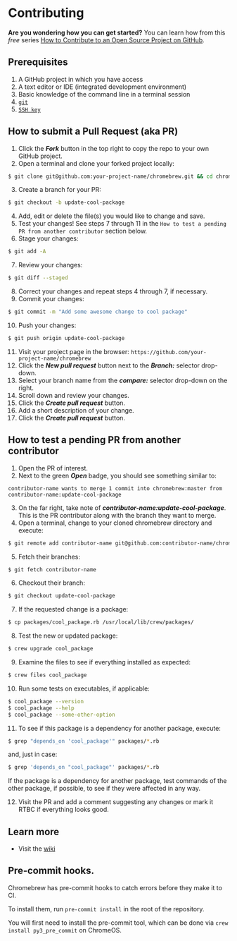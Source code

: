 # Contributing

**Are you wondering how you can get started?** You can learn how from this *free* series
[How to Contribute to an Open Source Project on GitHub](https://egghead.io/courses/how-to-contribute-to-an-open-source-project-on-github).

## Prerequisites

1. A GitHub project in which you have access
2. A text editor or IDE (integrated development environment)
3. Basic knowledge of the command line in a terminal session
4. [`git`](https://git-scm.com/)
5. [`SSH key`](https://help.github.com/articles/connecting-to-github-with-ssh/)

## How to submit a Pull Request (aka PR)

1. Click the _**Fork**_ button in the top right to copy the repo to your own GitHub project.
2. Open a terminal and clone your forked project locally:
```bash
$ git clone git@github.com:your-project-name/chromebrew.git && cd chromebrew
```
3. Create a branch for your PR:
```bash
$ git checkout -b update-cool-package
```
4. Add, edit or delete the file(s) you would like to change and save.
5. Test your changes!  See steps 7 through 11 in the `How to test a pending PR from another contributor` section below.
6. Stage your changes:
```bash
$ git add -A
```
7. Review your changes:
```bash
$ git diff --staged
```
8. Correct your changes and repeat steps 4 through 7, if necessary.
9. Commit your changes:
```bash
$ git commit -m "Add some awesome change to cool package"
```
10. Push your changes:
```bash
$ git push origin update-cool-package
```
11. Visit your project page in the browser: `https://github.com/your-project-name/chromebrew`
12. Click the _**New pull request**_ button next to the _**Branch:**_ selector drop-down.
13. Select your branch name from the _**compare:**_ selector drop-down on the right.
14. Scroll down and review your changes.
15. Click the _**Create pull request**_ button.
16. Add a short description of your change.
17. Click the _**Create pull request**_ button.

## How to test a pending PR from another contributor

1. Open the PR of interest.
2. Next to the green _**Open**_ badge, you should see something similar to:
```
contributor-name wants to merge 1 commit into chromebrew:master from contributor-name:update-cool-package
```
3. On the far right, take note of _**contributor-name:update-cool-package**_.  This is the PR contributor along with the branch they want to merge.
4. Open a terminal, change to your cloned chromebrew directory and execute:
```bash
$ git remote add contributor-name git@github.com:contributor-name/chromebrew.git
```
5. Fetch their branches:
```bash
$ git fetch contributor-name
```
6. Checkout their branch:
```bash
$ git checkout update-cool-package
```
7. If the requested change is a package:
```bash
$ cp packages/cool_package.rb /usr/local/lib/crew/packages/
```
8. Test the new or updated package:
```bash
$ crew upgrade cool_package
```
9. Examine the files to see if everything installed as expected:
```bash
$ crew files cool_package
```
10. Run some tests on executables, if applicable:
```bash
$ cool_package --version
$ cool_package --help
$ cool_package --some-other-option
```
11. To see if this package is a dependency for another package, execute:
```bash
$ grep "depends_on 'cool_package'" packages/*.rb
```
and, just in case:
```bash
$ grep 'depends_on "cool_package"' packages/*.rb
```
If the package is a dependency for another package, test commands of the other package, if possible, to see if they were affected in any way.

12. Visit the PR and add a comment suggesting any changes or mark it RTBC if everything looks good.

## Learn more

- Visit the [wiki](https://github.com/chromebrew/chromebrew/wiki)

## Pre-commit hooks.

Chromebrew has pre-commit hooks to catch errors before they make it to CI.

To install them, run `pre-commit install` in the root of the repository.

You will first need to install the pre-commit tool, which can be done via `crew install py3_pre_commit` on ChromeOS.
